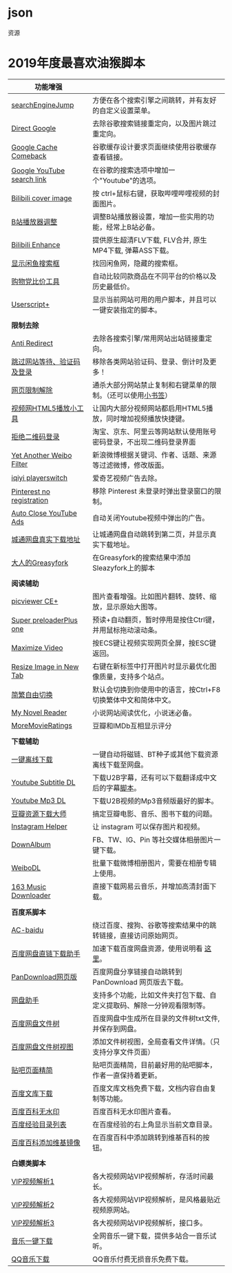 # json
资源
# 2019年度最喜欢油猴脚本


| **功能增强**                                                 |                                                              |
| ------------------------------------------------------------ | ------------------------------------------------------------ |
| [searchEngineJump](https://greasyfork.org/zh-CN/scripts/27752) | 方便在各个搜索引擎之间跳转，并有友好的自定义设置菜单。 |
| [Direct Google](https://greasyfork.org/zh-CN/scripts/19210) | 去除谷歌搜索链接重定向，以及图片跳过重定向。         |
| [Google Cache Comeback](https://greasyfork.org/zh-CN/scripts/725) | 谷歌缓存设计要求页面继续使用谷歌缓存查看链接。               |
| [Google YouTube search link](https://greasyfork.org/zh-CN/scripts/24895) | 在谷歌的搜索选项中增加一个"Youtube"的选项。                  |
| [Bilibili cover image](https://greasyfork.org/zh-CN/scripts/30714) | 按 ctrl+鼠标右键，获取哔哩哔哩视频的封面图片。               |
| [B站播放器调整](https://greasyfork.org/zh-CN/scripts/371672) | 调整B站播放器设置，增加一些实用的功能，经常上B站必备。       |
| [Bilibili Enhance](https://greasyfork.org/zh-CN/scripts/27819) | 提供原生超清FLV下载, FLV合并, 原生MP4下载, 弹幕ASS下载。     |
| [显示闲鱼搜索框](https://greasyfork.org/zh-CN/scripts/39161) | 找回闲鱼网，隐藏的搜索框。                                   |
| [购物党比价工具](https://greasyfork.org/zh-CN/scripts/14466) | 自动比较同款商品在不同平台的价格以及历史最低价。             |
| [Userscript+](https://greasyfork.org/zh-CN/scripts/24508) | 显示当前网站可用的用户脚本，并且可以一键安装指定的脚本。     |
|                                                              |                                                              |
| **限制去除**                                                 |                                                              |
| [Anti Redirect](https://greasyfork.org/zh-CN/scripts/11915-anti-redirect-typescript) | 去除各搜索引擎/常用网站出站链接重定向。              |
| [跳过网站等待、验证码及登录](https://greasyfork.org/zh-CN/scripts/2600) | 移除各类网站验证码、登录、倒计时及更多！                     |
| [网页限制解除](https://greasyfork.org/zh-CN/scripts/28497) | 通杀大部分网站禁止复制和右键菜单的限制。（还可以使用[小书签](https://www.runningcheese.com/bookmarklet)） |
| [视频网HTML5播放小工具](https://greasyfork.org/zh-CN/scripts/30545) | 让国内大部分视频网站都启用HTML5播放，同时增加视频播放快捷键。 |
| [拒绝二维码登录](https://greasyfork.org/zh-CN/scripts/27183) | 淘宝、京东、阿里云等网站默认使用账号密码登录，不出现二维码登录界面 |
| [Yet Another Weibo Filter](https://greasyfork.org/zh-CN/scripts/3249) | 新浪微博根据关键词、作者、话题、来源等过滤微博，修改版面。   |
| [iqiyi playerswitch](https://greasyfork.org/zh-CN/scripts/28356) | 爱奇艺视频广告去除。                                         |
| [Pinterest no registration](https://greasyfork.org/zh-CN/scripts/382612) | 移除 Pinterest 未登录时弹出登录窗口的限制。                  |
| [Auto Close YouTube Ads](https://greasyfork.org/zh-CN/scripts/9165) | 自动关闭Youtube视频中弹出的广告。                            |
| [城通网盘真实下载地址](https://greasyfork.org/zh-CN/scripts/25270) | 让城通网盘自动跳转到第二页，并显示真实下载地址。             |
| [大人的Greasyfork](https://greasyfork.org/zh-CN/scripts/23840) | 在Greasyfork的搜索结果中添加Sleazyfork上的脚本               |
|                                                              |                                                              |
| **阅读辅助**                                                 |                                                              |
| [picviewer CE+](https://greasyfork.org/zh-CN/scripts/24204) | 图片查看增强。比如图片翻转、旋转、缩放，显示原始大图等。 |
| [Super preloaderPlus one](https://greasyfork.org/zh-CN/scripts/33522) | 预读+自动翻页，暂时停用是按住Ctrl键，并用鼠标拖动滚动条。 |
| [Maximize Video](https://greasyfork.org/zh-CN/scripts/4870) | 按ECS键让视频实现网页全屏，按ESC键返回。             |
| [Resize Image in New Tab](https://greasyfork.org/zh-CN/scripts/2312) | 右键在新标签中打开图片时显示最优化图像质量，支持多个站点。   |
| [简繁自由切换](https://greasyfork.org/zh-CN/scripts/24300) | 默认会切换到你使用中的语言，按Ctrl+F8切换繁体中文和简体中文。 |
| [My Novel Reader](https://greasyfork.org/zh-CN/scripts/292) | 小说网站阅读优化，小说迷必备。                               |
| [MoreMovieRatings](https://greasyfork.org/zh-CN/scripts/7687) | 豆瓣和IMDb互相显示评分                                       |
|                                                              |                                                              |
| **下载辅助**                                                 |                                                              |
| [一键离线下载](https://greasyfork.org/zh-CN/scripts/22590) | 一键自动将磁链、BT种子或其他下载资源离线下载至网盘。         |
| [Youtube Subtitle DL](https://greasyfork.org/zh-CN/scripts/5368) | 下载U2B字幕，还有可以下载翻译成中文后的字幕[脚本](https://greasyfork.org/zh-CN/scripts/38941)。 |
| [Youtube Mp3 DL](https://greasyfork.org/zh-CN/scripts/20015) | 下载U2B视频的Mp3音频版最好的脚本。                           |
| [豆瓣资源下载大师](https://greasyfork.org/zh-CN/scripts/329484) | 搞定豆瓣电影、音乐、图书下载的问题。                         |
| [Instagram Helper](https://greasyfork.org/zh-CN/scripts/22660) | 让 instagram 可以保存图片和视频。                            |
| [DownAlbum](https://greasyfork.org/zh-CN/scripts/2180) | FB、TW、IG、Pin 等社交媒体相册图片一键下载。                 |
| [WeiboDL](https://greasyfork.org/zh-CN/scripts/369485) | 批量下载微博相册图片，需要在相册专辑上使用。                 |
| [163 Music Downloader](https://greasyfork.org/zh-CN/scripts/379002) | 直接下载网易云音乐，并增加高清封面下载。                     |
|                                                              |                                                              |
| **百度系脚本**                                               |                                                              |
| [AC-baidu](https://greasyfork.org/zh-CN/scripts/14178) | 绕过百度、搜狗、谷歌等搜索结果中的跳转链接，直接访问原始网页。 |
| [百度网盘直链下载助手](https://greasyfork.org/zh-CN/scripts/39504) | 加速下载百度网盘资源，使用说明看 [这里](https://www.runningcheese.com/baiduyun)。 |
| [PanDownload网页版](https://greasyfork.org/zh-CN/scripts/383059) | 百度网盘分享链接自动跳转到 PanDownload 网页版去下载。        |
| [网盘助手](https://greasyfork.org/zh-CN/scripts/378301) | 支持多个功能，比如文件夹打包下载、自定义提取码、解除一分钟观看限制等。 |
| [百度网盘文件树](https://greasyfork.org/zh-CN/scripts/373958) | 百度网盘中生成所在目录的文件树txt文件, 并保存到网盘。        |
| [百度网盘文件树视图](https://greasyfork.org/zh-CN/scripts/374408) | 添加文件树视图，全局查看文件详情。（只支持分享文件页面）     |
| [贴吧页面精简](https://greasyfork.org/zh-CN/scripts/23687) | 贴吧页面精简，目前最好用的贴吧脚本，作者一直保持着更新。 |
| [百度文库下载](https://greasyfork.org/zh-CN/scripts/379893) | 百度文库文档免费下载，文档内容自由复制等功能。               |
| [百度百科无水印](https://greasyfork.org/zh-CN/scripts/16607) | 百度百科无水印图片查看。                                     |
| [百度经验目录列表](https://greasyfork.org/zh-CN/scripts/381414) | 在百度经验的右上角显示当前文章目录。                         |
| [百度百科添加维基镜像](https://greasyfork.org/zh-CN/scripts/36100) | 在百度百科中添加跳转到维基百科的按钮。                       |
|                                                              |                                                              |
| **白嫖类脚本**                                               |                                                              |
| [VIP视频解析1](https://greasyfork.org/zh-CN/scripts/371262) | 各大视频网站VIP视频解析，存活时间最长。                      |
| [VIP视频解析2](https://greasyfork.org/zh-CN/scripts/373063) | 各大视频网站VIP视频解析，是风格最贴近视频原网站。            |
| [VIP视频解析3](https://greasyfork.org/zh-CN/scripts/34952) | 各大视频网站VIP视频解析，接口多。                            |
| [音乐一键下载](https://greasyfork.org/zh-CN/scripts/37058) | 全网音乐一键下载，提供多站合一音乐试听。                     |
| [QQ音乐下载](https://greasyfork.org/zh-CN/scripts/370308) | QQ音乐付费无损音乐免费下载。                                 |


